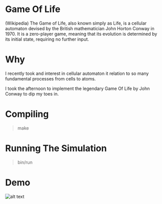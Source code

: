 # Game Of Life
(Wikipedia)
The Game of Life, also known simply as Life, is a cellular automaton devised by the British mathematician John Horton Conway in 1970. It is a zero-player game, meaning that its evolution is determined by its initial state, requiring no further input. 

# Why
I recently took and interest in cellular automaton it relation to so many fundamental processes from cells to atoms.

I took the afternoon to implement the legendary Game Of Life by John Conway to dip my toes in.

# Compiling 

> make

# Running The Simulation

> bin/run

# Demo 
![alt text](https://github.com/ScottXTra/GameOfLife/blob/master/gameOfLife.gif)


